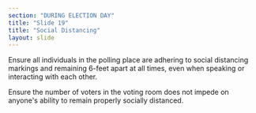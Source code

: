 ```yaml
---
section: "DURING ELECTION DAY"
title: "Slide 19"
title: "Social Distancing"
layout: slide
---
```


Ensure all individuals in the polling place are adhering to social distancing markings and remaining 6-feet apart at all times, even when speaking or interacting with each other.

Ensure the number of voters in the voting room does not impede on anyone's ability to remain properly socially distanced.